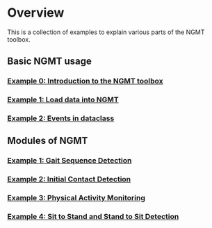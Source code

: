 # Overview

This is a collection of examples to explain various parts of the NGMT toolbox.

## Basic NGMT usage

### [Example 0: Introduction to the NGMT toolbox](00_tutorial_basics.md)
### [Example 1: Load data into NGMT](06_tutorial_lowlevel_import.md)
### [Example 2: Events in dataclass](04_tutorial_events_in_dataclass.md)

## Modules of NGMT

### [Example 1: Gait Sequence Detection](01_tutorial_gait_sequence_detection.md)
### [Example 2: Initial Contact Detection](02_tutorial_initial_contact_detection.md)
### [Example 3: Physical Activity Monitoring](03_tutorial_physical_activity_monitoring.md)
### [Example 4: Sit to Stand and Stand to Sit Detection](05_tutorial_sit_to_stand_stand_to_sit_detection.md)